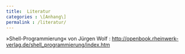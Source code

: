 ```yaml
---
title:  Literatur
categories : \[Anhang\]
permalink : /literatur/
---
```


»Shell-Programmierung« von Jürgen Wolf
:   <http://openbook.rheinwerk-verlag.de/shell_programmierung/index.htm>
